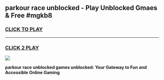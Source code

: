 
## parkour race unblocked - Play Unblocked Gmaes & Free #mgkb8
<h3>
<a href="https://news.freeplayer.one?title=parkour_race_unblocked&ref=24F">CLICK TO PLAY</a></h3>
<hr>

<h3>
<a href="https://news.freeplayer.one?title=parkour_race_unblocked&ref=24F">CLICK 2 PLAY</a>
  
</h3>

<a href="https://news.freeplayer.one?title=parkour_race_unblocked&ref=24F/"><img src="https://clearcache.store/games.png"></a>


**parkour race unblocked games unblocked: Your Gateway to Fun and Accessible Online Gaming**
